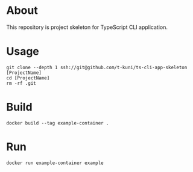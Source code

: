 # About

This repository is project skeleton for TypeScript CLI application.

# Usage

```
git clone --depth 1 ssh://git@github.com/t-kuni/ts-cli-app-skeleton [ProjectName]
cd [ProjectName]
rm -rf .git 
```

# Build

```
docker build --tag example-container .
```

# Run

```
docker run example-container example
```